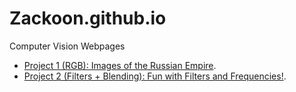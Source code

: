 # Zackoon.github.io
Computer Vision Webpages
- [Project 1 (RGB): Images of the Russian Empire](https://zackoon.github.io/Project1RGB/).
- [Project 2 (Filters + Blending): Fun with Filters and Frequencies!](https://zackoon.github.io/Project2Filters/).